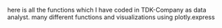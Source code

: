 here is all the functions which I have coded in TDK-Company as data analyst.
many different functions and visualizations using plotly.express
